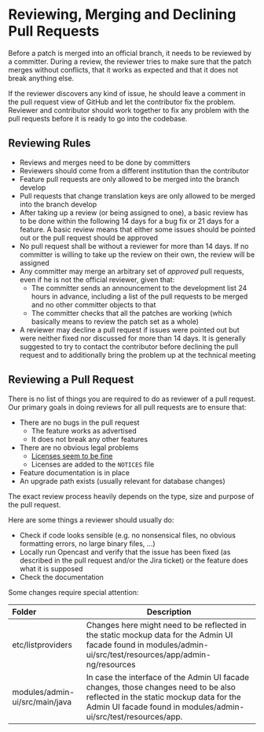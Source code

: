 Reviewing, Merging and Declining Pull Requests
==============================================

Before a patch is merged into an official branch, it needs to be reviewed by a committer. During a
review, the reviewer tries to make sure that the patch merges without conflicts, that it works as expected and that
it does not break anything else.

If the reviewer discovers any kind of issue, he should leave a comment in the pull request view of GitHub and let the
contributor fix the problem. Reviewer and contributor should work together to fix any problem with the pull requests
before it is ready to go into the codebase.

Reviewing Rules
---------------

* Reviews and merges need to be done by committers
* Reviewers should come from a different institution than the contributor
* Feature pull requests are only allowed to be merged into the branch develop
* Pull requests that change translation keys are only allowed to be merged into the branch develop
* After taking up a review (or being assigned to one), a basic review has to be done within the following 14 days for a
  bug fix or 21 days for a feature. A basic review means that either some issues should be pointed out or the pull
  request should be approved
* No pull request shall be without a reviewer for more than 14 days. If no committer is willing to take up the review
  on their own, the review will be assigned
* Any committer may merge an arbitrary set of *approved* pull requests, even if he is not the official reviewer, given
  that:
    * The committer sends an announcement to the development list 24 hours in advance, including a list of the pull
      requests to be merged and no other committer objects to that
    * The committer checks that all the patches are working (which basically means to review the patch set as a whole)
* A reviewer may decline a pull request if issues were pointed out but were neither fixed nor discussed for more than
  14 days. It is generally suggested to try to contact the contributor before declining the pull request and to
  additionally bring the problem up at the technical meeting


Reviewing a Pull Request
------------------------

There is no list of things you are required to do as reviewer of a pull request. Our primary goals in doing reviews for
all pull requests are to ensure that:

* There are no bugs in the pull request
    * The feature works as advertised
    * It does not break any other features
* There are no obvious legal problems
    * [Licenses seem to be fine](license.md)
    * Licenses are added to the `NOTICES` file
* Feature documentation is in place
* An upgrade path exists (usually relevant for database changes)


The exact review process heavily depends on the type, size and purpose of the pull request.

Here are some things a reviewer should usually do:

* Check if code looks sensible (e.g. no nonsensical files, no obvious formatting errors, no large binary files, …)
* Locally run Opencast and verify that the issue has been fixed (as described in the pull request and/or the Jira
  ticket) or the feature does what it is supposed
* Check the documentation

Some changes require special attention:

Folder                         | Description
:------------------------------|------------
etc/listproviders              | Changes here might need to be reflected in the static mockup data for the Admin UI facade found in modules/admin-ui/src/test/resources/app/admin-ng/resources
modules/admin-ui/src/main/java | In case the interface of the Admin UI facade changes, those changes need to be also reflected in the static mockup data for the Admin UI facade found in modules/admin-ui/src/test/resources/app.
